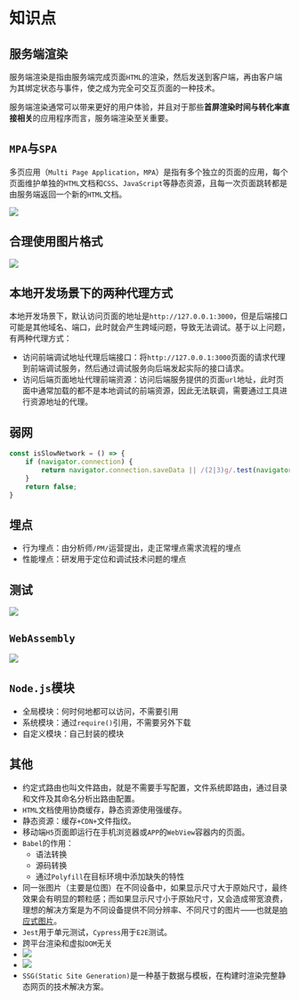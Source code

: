 # 知识点

## 服务端渲染

服务端渲染是指由服务端完成页面`HTML`的渲染，然后发送到客户端，再由客户端为其绑定状态与事件，使之成为完全可交互页面的一种技术。

服务端渲染通常可以带来更好的用户体验，并且对于那些**首屏渲染时间与转化率直接相关**的应用程序而言，服务端渲染至关重要。

## `MPA`与`SPA`

多页应用（`Multi Page Application`，`MPA`）是指有多个独立的页面的应用，每个页面维护单独的`HTML`文档和`CSS`、`JavaScript`等静态资源，且每一次页面跳转都是由服务端返回一个新的`HTML`文档。

![](/skill-blog/img/0061.png)

## 合理使用图片格式

![](/skill-blog/img/0060.png)

## 本地开发场景下的两种代理方式

本地开发场景下，默认访问页面的地址是`http://127.0.0.1:3000`，但是后端接口可能是其他域名、端口，此时就会产生跨域问题，导致无法调试。基于以上问题，有两种代理方式：

- 访问前端调试地址代理后端接口：将`http://127.0.0.1:3000`页面的请求代理到前端调试服务，然后通过调试服务向后端发起实际的接口请求。
- 访问后端页面地址代理前端资源：访问后端服务提供的页面`url`地址，此时页面中通常加载的都不是本地调试的前端资源，因此无法联调，需要通过工具进行资源地址的代理。

## 弱网

```js
const isSlowNetwork = () => {
    if (navigator.connection) {
        return navigator.connection.saveData || /(2|3)g/.test(navigator.connection.effectiveType);
    }
    return false;
}
```

## 埋点

- 行为埋点：由分析师`/PM/`运营提出，走正常埋点需求流程的埋点
- 性能埋点：研发用于定位和调试技术问题的埋点

## 测试

![](/skill-blog/img/0099.jpg)

## `WebAssembly`

![](/skill-blog/img/0129.png)

## `Node.js`模块

- 全局模块：何时何地都可以访问，不需要引用
- 系统模块：通过`require()`引用，不需要另外下载
- 自定义模块：自己封装的模块

## 其他

- 约定式路由也叫文件路由，就是不需要手写配置，文件系统即路由，通过目录和文件及其命名分析出路由配置。
- `HTML`文档使用协商缓存，静态资源使用强缓存。
- 静态资源：缓存`+CDN+`文件指纹。
- 移动端`H5`页面即运行在手机浏览器或`APP`的`WebView`容器内的页面。
- `Babel`的作用：
	- 语法转换
	- 源码转换
	- 通过`Polyfill`在目标环境中添加缺失的特性
- 同一张图片（主要是位图）在不同设备中，如果显示尺寸大于原始尺寸，最终效果会有明显的颗粒感；而如果显示尺寸小于原始尺寸，又会造成带宽浪费，理想的解决方案是为不同设备提供不同分辨率、不同尺寸的图片——也就是[响应式图片](https://developer.mozilla.org/zh-CN/docs/Learn/HTML/Multimedia_and_embedding/Responsive_images)。
- `Jest`用于单元测试，`Cypress`用于`E2E`测试。
- 跨平台渲染和虚拟`DOM`无关
- ![](/skill-blog/img/0123.jpg)
- ![](/skill-blog/img/0132.jpg)
- `SSG(Static Site Generation)`是一种基于数据与模板，在构建时渲染完整静态网页的技术解决方案。